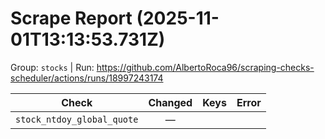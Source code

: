 # Scrape Report (2025-11-01T13:13:53.731Z)

Group: `stocks`  |  Run: https://github.com/AlbertoRoca96/scraping-checks-scheduler/actions/runs/18997243174

| Check | Changed | Keys | Error |
|---|:---:|:--|:--|
| `stock_ntdoy_global_quote` | — |  |  |
